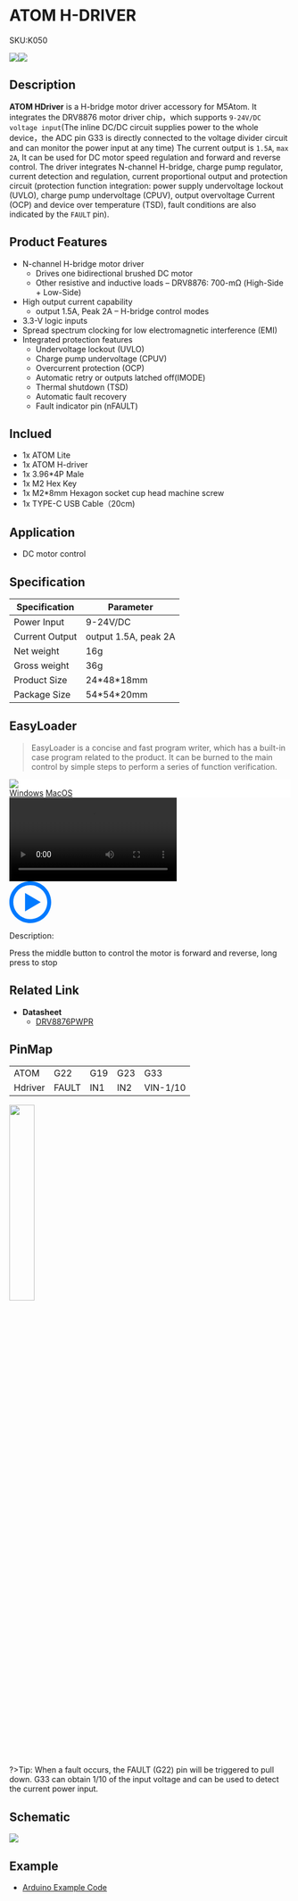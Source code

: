 # ATOM H-DRIVER

<el-tag effect="plain">SKU:K050</el-talg>

<div class="product_pic"><img src="assets/img/product_pics/atom_base/atom_hdriver/atom_hdriver_01.webp"><img src="assets/img/product_pics/atom_base/atom_hdriver/atom_hdriver_02.webp"></div>

## Description

**ATOM HDriver** is a H-bridge motor driver accessory for M5Atom. It integrates the DRV8876 motor driver chip，which supports `9-24V/DC voltage input`(The inline DC/DC circuit supplies power to the whole device，the ADC pin G33 is directly connected to the voltage divider circuit and can monitor the power input at any time) The current output is `1.5A`, `max 2A`, It can be used for DC motor speed regulation and forward and reverse control. The driver integrates N-channel H-bridge, charge pump regulator, current detection and regulation, current proportional output and protection circuit (protection function integration: power supply undervoltage lockout (UVLO), charge pump undervoltage (CPUV), output overvoltage Current (OCP) and device over temperature (TSD), fault conditions are also indicated by the `FAULT` pin).

## Product Features

- N-channel H-bridge motor driver
    * Drives one bidirectional brushed DC motor
    * Other resistive and inductive loads
– DRV8876: 700-mΩ (High-Side + Low-Side)
- High output current capability
    * output 1.5A, Peak 2A
– H-bridge control modes
- 3.3-V logic inputs
- Spread spectrum clocking for low electromagnetic interference (EMI)
- Integrated protection features
    * Undervoltage lockout (UVLO)
    * Charge pump undervoltage (CPUV)
    * Overcurrent protection (OCP)
    * Automatic retry or outputs latched off(IMODE)
    * Thermal shutdown (TSD)
    * Automatic fault recovery
    * Fault indicator pin (nFAULT)

## Inclued

- 1x ATOM Lite
- 1x ATOM H-driver
- 1x 3.96*4P Male
- 1x M2 Hex Key
- 1x M2*8mm Hexagon socket cup head machine screw
- 1x TYPE-C USB Cable（20cm)

## Application

- DC motor control

## Specification

<table class="table-1">
    <thead>
    <tr>
        <th>Specification</th>
        <th>Parameter</th>
    </tr>
    </thead>
    <tbody>
        <tr>
            <td>Power Input</td>
            <td>9-24V/DC</td>
        </tr>
        <tr>
            <td>Current Output</td>
            <td>output 1.5A, peak 2A</td>
        </tr>
        <tr>
            <td>Net weight</td>
            <td>16g</td>
        </tr>
        <tr>
            <td>Gross weight</td>
            <td>36g</td>
        </tr>
        <tr>
            <td>Product Size</td>
            <td>24*48*18mm</td>
        </tr>
        <tr>
            <td>Package Size</td>
            <td>54*54*20mm</td>
        </tr>
     </tbody>
</table>

## EasyLoader

>EasyLoader is a concise and fast program writer, which has a built-in case program related to the product. It can be burned to the main control by simple steps to perform a series of function verification. 

<div class="easyloader-box">
    <div style="background-color:white;">
        <div><img src="https://m5stack.oss-cn-shenzhen.aliyuncs.com/image/easyloader_intro.webp"></div>
        <div class="easyloader-btn">
            <a href="https://m5stack.oss-cn-shenzhen.aliyuncs.com/EasyLoader/Windows/ATOM_BASE/EasyLoader_Atom_Hdriver.exe">Windows</a>
            <a href="https://m5stack.oss-cn-shenzhen.aliyuncs.com/EasyLoader/MacOS/ATOM_BASE/EasyLoader_ATOM_Hdriver.dmg">MacOS</a>
            <!-- <a>Linux</a>
            <a>MacOS</a> -->
        </div>
    </div>
    <div>
        <video id="example_video" controls>
            <source src="https://m5stack.oss-cn-shenzhen.aliyuncs.com/video/Product_example_video/AtomBase/ATOM_HDRIVER.mp4" type="video/mp4">
        </video>
        <div class="easyloader-mask">
        <a>
            <svg id="play-btn" t="1583228776634" class="icon" viewBox="0 0 1024 1024" version="1.1" xmlns="http://www.w3.org/2000/svg" p-id="4152" width="75" height="75"><path d="M512 0C229.216 0 0 229.216 0 512s229.216 512 512 512 512-229.216 512-512S794.784 0 512 0z m0 928C282.24 928 96 741.76 96 512S282.24 96 512 96s416 186.24 416 416-186.24 416-416 416zM384 288l384 224-384 224z" p-id="4153" fill="#007aff"></path></svg></a>
            <p>Description:</p>
            <p>Press the middle button to control the motor is forward and reverse, long press to stop</p>
        </div>
    </div>
</div>

## Related Link

-  **Datasheet** 
    - [DRV8876PWPR](https://m5stack.oss-cn-shenzhen.aliyuncs.com/resource/docs/datasheet/atombase/atom_hdriver/C575551_DRV8876PWPR_2020-06-01.PDF)

## PinMap

<table>
 <tr><td>ATOM</td><td>G22</td><td>G19</td><td>G23</td><td>G33</td></tr>
 <tr><td>Hdriver</td><td>FAULT</td><td>IN1</td><td>IN2</td><td>VIN-1/10</td></tr>
</table>

<img src="assets/img/product_pics/atom_base/atom_hdriver/atom_hdriver_03.webp" width="30%">

?>Tip: When a fault occurs, the FAULT (G22) pin will be triggered to pull down. G33 can obtain 1/10 of the input voltage and can be used to detect the current power input.

## Schematic

<img src="assets/img/product_pics/atom_base/atom_hdriver/atom_hdriver_sch.webp">

## Example

- [Arduino Example Code](https://github.com/m5stack/M5Atom/tree/master/examples/ATOM_BASE/ATOM_Hdriver)


<script>

   var purchase_link = 'https://m5stack.com/products/atom-h-bridge-driver-kit-drv8876';

   anchor_search(purchase_link);
   scrollFunc();

</script>
